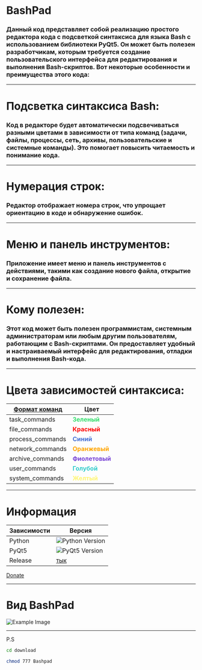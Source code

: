 # BashPad
### Данный код представляет собой реализацию простого редактора кода с подсветкой синтаксиса для языка Bash с использованием библиотеки PyQt5. Он может быть полезен разработчикам, которым требуется создание пользовательского интерфейса для редактирования и выполнения Bash-скриптов. Вот некоторые особенности и преимущества этого кода:
___
# Подсветка синтаксиса Bash:
### Код в редакторе будет автоматически подсвечиваться разными цветами в зависимости от типа команд (задачи, файлы, процессы, сеть, архивы, пользовательские и системные команды). Это помогает повысить читаемость и понимание кода.
___
# Нумерация строк: 
### Редактор отображает номера строк, что упрощает ориентацию в коде и обнаружение ошибок.
___
# Меню и панель инструментов:
### Приложение имеет меню и панель инструментов с действиями, такими как создание нового файла, открытие и сохранение файла.

___
# Кому полезен:

### Этот код может быть полезен программистам, системным администраторам или любым другим пользователям, работающим с Bash-скриптами. Он предоставляет удобный и настраиваемый интерфейс для редактирования, отладки и выполнения Bash-кода.

___
# Цвета зависимостей синтаксиса:

| [Формат команд](https://github.com/KLIPEBOY/BashPad/blob/main/format_comands.md)| Цвет|
|----------|----------|
| task_commands   | <span style="color:#37DD6F;font-weight:bold;">Зеленый</span>|
| file_commands   | <span style="color:#FF0000;font-weight:bold;">Красный</span> |
| process_commands| <span style="color:#4671D5;font-weight:bold;">Синий</span> |
| network_commands| <span style="color:#FFA500;font-weight:bold;">Оранжевый</span>   |
| archive_commands| <span style="color:#7945D6;font-weight:bold;">Фиолетовый</span>  |
| user_commands   | <span style="color:#33CCCC;font-weight:bold;">Голубой</span>  |
| system_commands | <span style="color:#FFF673;font-weight:bold;">Желтый</span>   |
____
# Информация

| Зависимости  | Версия |
|--------------|--------|
| Python       | ![Python Version](https://img.shields.io/badge/Python-3.7.3-blue) |
| PyQt5        | ![PyQt5 Version](https://img.shields.io/badge/PyQt5-5.15.2-blue) |
| Release      |    [тык](https://github.com/KLIPEBOY/BashPad/releases)    |
[Donate](https://donate.qiwi.com/payin/KLIPEBOY)


____
# Вид BashPad
![Example Image](https://i.imgur.com/bnQTQxU.png)

____

P.S
```bash
cd download
```
```bash
chmod 777 Bashpad
```



